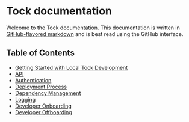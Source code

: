 # Tock documentation

Welcome to the Tock documentation. This documentation is written in
[GitHub-flavored markdown][gh-md] and is best read using the GitHub interface.

## Table of Contents

- [Getting Started with Local Tock Development](local-development.md)
- [API](api.md)
- [Authentication](authentication.md)
- [Deployment Process](deployment-process.md)
- [Dependency Management](dependency-management.md)
- [Logging](logging.md)
- [Developer Onboarding](onboarding.md)
- [Developer Offboarding](offboarding.md)

[gh-md]: https://guides.github.com/features/mastering-markdown/#GitHub-flavored-markdown
